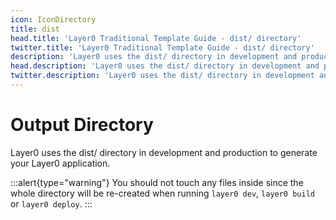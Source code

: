 ```yaml
---
icon: IconDirectory
title: dist
head.title: 'Layer0 Traditional Template Guide - dist/ directory'
twitter.title: 'Layer0 Traditional Template Guide - dist/ directory'
description: 'Layer0 uses the dist/ directory in development and production to generate your Layer0 application.'
head.description: 'Layer0 uses the dist/ directory in development and production to generate your Layer0 application.'
twitter.description: 'Layer0 uses the dist/ directory in development and production to generate your Layer0 application.'
---
```


# Output Directory

Layer0 uses the dist/ directory in development and production to generate your Layer0 application.

:::alert{type="warning"}
You should not touch any files inside since the whole directory will be re-created when running `layer0 dev`, `layer0 build` or `layer0 deploy`.
:::
